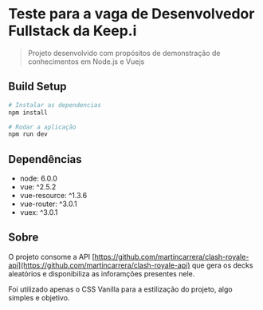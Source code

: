 # Teste para a vaga de Desenvolvedor Fullstack da Keep.i

> Projeto desenvolvido com propósitos de demonstração de conhecimentos em Node.js e Vuejs

## Build Setup

``` bash
# Instalar as dependencias
npm install

# Rodar a aplicação
npm run dev
```

## Dependências

* node: 6.0.0
* vue: ^2.5.2
* vue-resource: ^1.3.6
* vue-router: ^3.0.1
* vuex: ^3.0.1

## Sobre

O projeto consome a API [https://github.com/martincarrera/clash-royale-api](https://github.com/martincarrera/clash-royale-api) que gera os decks aleatórios e disponibiliza as inforamções presentes nele.

Foi utilizado apenas o CSS Vanilla para a estilização do projeto, algo simples e objetivo.